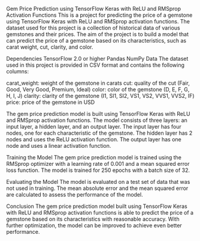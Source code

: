 Gem Price Prediction using TensorFlow Keras with ReLU and RMSprop Activation Functions
This is a project for predicting the price of a gemstone using TensorFlow Keras with ReLU and RMSprop activation functions. The dataset used for this project is a collection of historical data of various gemstones and their prices. The aim of the project is to build a model that can predict the price of a gemstone based on its characteristics, such as carat weight, cut, clarity, and color.

Dependencies
TensorFlow 2.0 or higher
Pandas
NumPy
Data
The dataset used in this project is provided in CSV format and contains the following columns:

carat_weight: weight of the gemstone in carats
cut: quality of the cut (Fair, Good, Very Good, Premium, Ideal)
color: color of the gemstone (D, E, F, G, H, I, J)
clarity: clarity of the gemstone (I1, SI1, SI2, VS1, VS2, VVS1, VVS2, IF)
price: price of the gemstone in USD

The gem price prediction model is built using TensorFlow Keras with ReLU and RMSprop activation functions. The model consists of three layers: an input layer, a hidden layer, and an output layer. The input layer has four nodes, one for each characteristic of the gemstone. The hidden layer has 2 nodes and uses the ReLU activation function. The output layer has one node and uses a linear activation function.

Training the Model
The gem price prediction model is trained using the RMSprop optimizer with a learning rate of 0.001 and a mean squared error loss function. The model is trained for 250 epochs with a batch size of 32.

Evaluating the Model
The model is evaluated on a test set of data that was not used in training. The mean absolute error and the mean squared error are calculated to assess the performance of the model.

Conclusion
The gem price prediction model built using TensorFlow Keras with ReLU and RMSprop activation functions is able to predict the price of a gemstone based on its characteristics with reasonable accuracy. With further optimization, the model can be improved to achieve even better performance.
